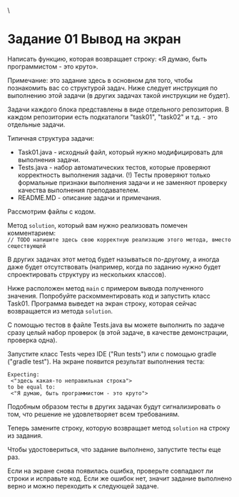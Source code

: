 \
# Задание 01 Вывод на экран

Написать функцию, которая возвращает строку: «Я думаю, быть программистом - это круто».

Примечание:
это задание здесь в основном для того, чтобы познакомить вас со структурой задач.
Ниже следует инструкция по выполнению этой задачи (в других задачах такой инструкции не будет).

Задачи каждого блока представлены в виде отдельного репозитория.
В каждом репозитории есть подкаталоги "task01", "task02" и т.д. - это отдельные задачи.

Типичная структура задачи:
* Task01.java - исходный файл, который нужно модифицировать для выполнения задачи.
* Tests.java - набор автоматических тестов, которые проверяют корректность выполнения задачи. (!) Тесты проверяют только формальные признаки выполнения задачи и не заменяют проверку качества выполнения преподавателем.
* README.MD - описание задачи и примечания.

Рассмотрим файлы с кодом.

Метод `solution`, который вам нужно реализовать помечен комментарием: \
`// TODO напишите здесь свою корректную реализацию этого метода, вместо сеществующей`

В других задачах этот метод будет называться по-другому, а иногда даже будет отсутствовать
(например, когда по заданию нужно будет спроектировать структуру из нескольких классов).

Ниже расположен метод `main` с примером вывода полученного значения.
Попробуйте раскомментировать код и запустить класс Task01.
Программа выведет на экран строку, которая сейчас возвращается из метода `solution`.

С помощью тестов в файле Tests.java вы можете выполнить по задаче сразу целый набор проверок
(в этой задаче, в качестве демонстрации, проверка одна).

Запустите класс Tests через IDE ("Run tests") или с помощью gradle ("gradle test").
На экране появится результат выполнения теста:

```
Expecting:
 <"здесь какая-то неправильная строка">
to be equal to:
 <"Я думаю, быть программистом - это круто">
```

Подобным образом тесты в других задачах будут сигнализировать о том, что решение не удовлетворяет всем требованиям.

Теперь замените строку, которую возвращает метод `solution` на строку из задания.

Чтобы удостовериться, что задание выполнено, запустите тесты еще раз.

Если на экране снова появилась ошибка, проверьте совпадают ли строки и исправьте код.
Если же ошибок нет, значит задание выполнено верно и можно переходить к следующей задаче.

